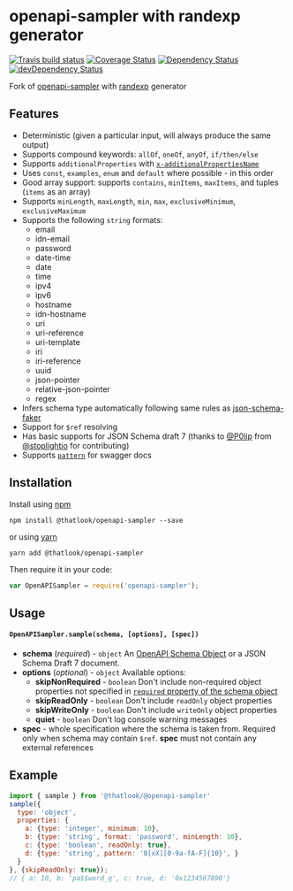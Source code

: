 # openapi-sampler with randexp generator

[![Travis build status](http://img.shields.io/travis/Redocly/openapi-sampler.svg?style=flat)](https://travis-ci.org/Redocly/openapi-sampler) [![Coverage Status](https://coveralls.io/repos/Redocly/openapi-sampler/badge.svg?branch=master&service=github)](https://coveralls.io/github/Redocly/openapi-sampler?branch=master) [![Dependency Status](https://david-dm.org/Redocly/openapi-sampler.svg)](https://david-dm.org/Redocly/openapi-sampler) [![devDependency Status](https://david-dm.org/Redocly/openapi-sampler/dev-status.svg)](https://david-dm.org/Redocly/openapi-sampler#info=devDependencies)

Fork of [openapi-sampler](https://www.npmjs.com/package/openapi-sampler) with [randexp](https://www.npmjs.com/package/randexp) generator

## Features

- Deterministic (given a particular input, will always produce the same output)
- Supports compound keywords: `allOf`, `oneOf`, `anyOf`, `if/then/else`
- Supports `additionalProperties` with [`x-additionalPropertiesName`](https://github.com/Redocly/redoc/blob/master/docs/redoc-vendor-extensions.md#x-additionalpropertiesname)
- Uses `const`, `examples`, `enum` and `default` where possible - in this order
- Good array support: supports `contains`, `minItems`, `maxItems`, and tuples (`items` as an array)
- Supports `minLength`, `maxLength`, `min`, `max`, `exclusiveMinimum`, `exclusiveMaximum`
- Supports the following `string` formats:
  - email
  - idn-email
  - password
  - date-time
  - date
  - time
  - ipv4
  - ipv6
  - hostname
  - idn-hostname
  - uri
  - uri-reference
  - uri-template
  - iri
  - iri-reference
  - uuid
  - json-pointer
  - relative-json-pointer
  - regex
- Infers schema type automatically following same rules as [json-schema-faker](https://www.npmjs.com/package/json-schema-faker#inferred-types)
- Support for `$ref` resolving
- Has basic supports for JSON Schema draft 7 (thanks to [@P0lip](https://github.com/P0lip) from [@stoplightio](https://github.com/stoplightio) for contributing)
- Supports [`pattern`](https://swagger.io/docs/specification/data-models/data-types/#pattern) for swagger docs
## Installation

Install using [npm](https://docs.npmjs.com/getting-started/what-is-npm)

    npm install @thatlook/openapi-sampler --save

or using [yarn](https://yarnpkg.com)

    yarn add @thatlook/openapi-sampler

Then require it in your code:

```js
var OpenAPISampler = require('openapi-sampler');
```

## Usage
#### `OpenAPISampler.sample(schema, [options], [spec])`
- **schema** (_required_) - `object`
An [OpenAPI Schema Object](http://swagger.io/specification/#schemaObject) or a JSON Schema Draft 7 document.
- **options** (_optional_) - `object`
Available options:
  - **skipNonRequired** - `boolean`
  Don't include non-required object properties not specified in [`required` property of the schema object](https://swagger.io/docs/specification/data-models/data-types/#required)
  - **skipReadOnly** - `boolean`
  Don't include `readOnly` object properties
  - **skipWriteOnly** - `boolean`
  Don't include `writeOnly` object properties
  - **quiet** - `boolean`
  Don't log console warning messages
- **spec** - whole specification where the schema is taken from. Required only when schema may contain `$ref`. **spec** must not contain any external references

## Example
```js
import { sample } from '@thatlook/@openapi-sampler'
sample({
  type: 'object',
  properties: {
    a: {type: 'integer', minimum: 10},
    b: {type: 'string', format: 'password', minLength: 10},
    c: {type: 'boolean', readOnly: true},
    d: {type: 'string', pattern: '0[xX][0-9a-fA-F]{10}', }
  }
}, {skipReadOnly: true});
// { a: 10, b: 'pa$$word_q', c: true, d: '0x1234567890'}
```
